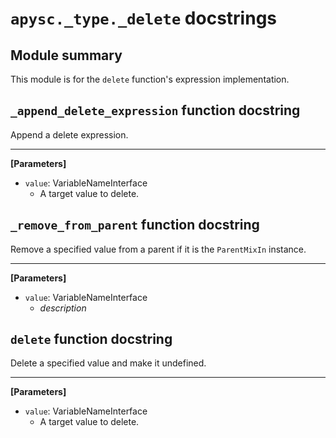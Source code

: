 # `apysc._type._delete` docstrings

## Module summary

This module is for the `delete` function's expression implementation.

## `_append_delete_expression` function docstring

Append a delete expression.<hr>

**[Parameters]**

- `value`: VariableNameInterface
  - A target value to delete.

## `_remove_from_parent` function docstring

Remove a specified value from a parent if it is the `ParentMixIn` instance.<hr>

**[Parameters]**

- `value`: VariableNameInterface
  - _description_

## `delete` function docstring

Delete a specified value and make it undefined.<hr>

**[Parameters]**

- `value`: VariableNameInterface
  - A target value to delete.